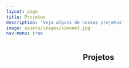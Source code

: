 ```yaml
---
layout: page
title: Projetos
description: 'Veja alguns de nossos projetos'
image: assets/images/simone3.jpg
nav-menu: true
---
```


<!-- Main -->
<div id="main" class="alt">

<!-- One -->
<section id="one">
	<div class="inner">
		<header class="major">
			<h1>Projetos</h1>
		</header>